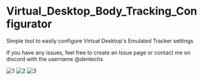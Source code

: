 # Virtual_Desktop_Body_Tracking_Configurator

Simple tool to easily configure Virtual Desktop's Emulated Tracker settings

If you have any issues, feel free to create an Issue page or contact me on discord with the username @dentechs

![1](https://github.com/DenTechs/Virtual_Desktop_Body_Tracking_Configurator/assets/48604154/2e567a33-b9fc-42f8-bf4f-57156ccb7a84)
![2](https://github.com/DenTechs/Virtual_Desktop_Body_Tracking_Configurator/assets/48604154/4cbaf3df-48b5-4689-8d9a-8729125f13c4)
![3](https://github.com/DenTechs/Virtual_Desktop_Body_Tracking_Configurator/assets/48604154/ebccc610-3194-41e4-a33a-10fe9a7917f8)

